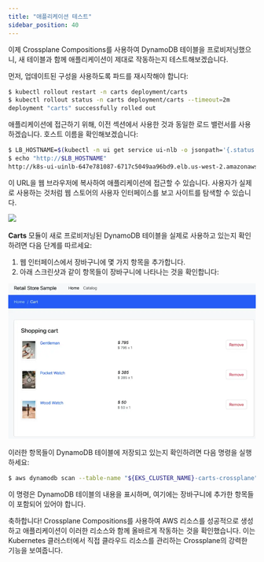 ```yaml
---
title: "애플리케이션 테스트"
sidebar_position: 40
---
```


이제 Crossplane Compositions를 사용하여 DynamoDB 테이블을 프로비저닝했으니, 새 테이블과 함께 애플리케이션이 제대로 작동하는지 테스트해보겠습니다.

먼저, 업데이트된 구성을 사용하도록 파드를 재시작해야 합니다:

```bash
$ kubectl rollout restart -n carts deployment/carts
$ kubectl rollout status -n carts deployment/carts --timeout=2m
deployment "carts" successfully rolled out
```

애플리케이션에 접근하기 위해, 이전 섹션에서 사용한 것과 동일한 로드 밸런서를 사용하겠습니다. 호스트 이름을 확인해보겠습니다:

```bash
$ LB_HOSTNAME=$(kubectl -n ui get service ui-nlb -o jsonpath='{.status.loadBalancer.ingress[*].hostname}{"\n"}')
$ echo "http://$LB_HOSTNAME"
http://k8s-ui-uinlb-647e781087-6717c5049aa96bd9.elb.us-west-2.amazonaws.com
```

이 URL을 웹 브라우저에 복사하여 애플리케이션에 접근할 수 있습니다. 사용자가 실제로 사용하는 것처럼 웹 스토어의 사용자 인터페이스를 보고 사이트를 탐색할 수 있습니다.

<Browser url="http://k8s-ui-uinlb-a9797f0f61.elb.us-west-2.amazonaws.com">
<img src={require('@site/static/img/sample-app-screens/home.webp').default}/>
</Browser>

**Carts** 모듈이 새로 프로비저닝된 DynamoDB 테이블을 실제로 사용하고 있는지 확인하려면 다음 단계를 따르세요:

1. 웹 인터페이스에서 장바구니에 몇 가지 항목을 추가합니다.
2. 아래 스크린샷과 같이 항목들이 장바구니에 나타나는 것을 확인합니다:

![장바구니에 추가된 항목을 보여주는 스크린샷](../assets/cart-items-present.webp)

이러한 항목들이 DynamoDB 테이블에 저장되고 있는지 확인하려면 다음 명령을 실행하세요:

```bash
$ aws dynamodb scan --table-name "${EKS_CLUSTER_NAME}-carts-crossplane"
```

이 명령은 DynamoDB 테이블의 내용을 표시하며, 여기에는 장바구니에 추가한 항목들이 포함되어 있어야 합니다.

축하합니다! Crossplane Compositions를 사용하여 AWS 리소스를 성공적으로 생성하고 애플리케이션이 이러한 리소스와 함께 올바르게 작동하는 것을 확인했습니다. 이는 Kubernetes 클러스터에서 직접 클라우드 리소스를 관리하는 Crossplane의 강력한 기능을 보여줍니다.
